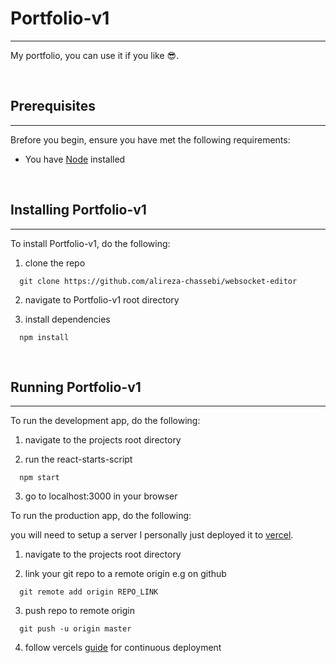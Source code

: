 # Portfolio-v1

---

My portfolio, you can use it if you like 😎.

   <br />

## Prerequisites

---

Brefore you begin, ensure you have met the following requirements:

- You have [Node](https://nodejs.org/en/) installed

   <br />

## Installing Portfolio-v1

---

To install Portfolio-v1, do the following:

1. clone the repo

```
  git clone https://github.com/alireza-chassebi/websocket-editor
```

2. navigate to Portfolio-v1 root directory

3. install dependencies

```
  npm install
```

   <br />

## Running Portfolio-v1

---

To run the development app, do the following:

1. navigate to the projects root directory

2. run the react-starts-script

```
  npm start
```

3. go to localhost:3000 in your browser

To run the production app, do the following:

you will need to setup a server I personally just deployed it to [vercel](https://vercel.com/).

1. navigate to the projects root directory

2. link your git repo to a remote origin e.g on github

```
  git remote add origin REPO_LINK
```

3. push repo to remote origin

```
  git push -u origin master
```

4. follow vercels [guide](https://vercel.com/guides/deploying-react-with-vercel-cra) for continuous deployment

   <br />
